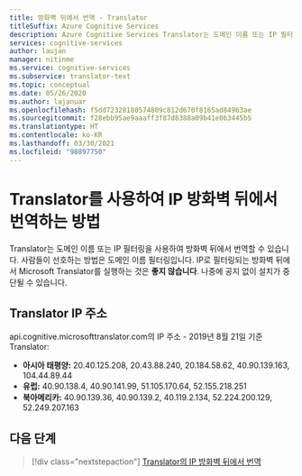 ```yaml
---
title: 방화벽 뒤에서 번역 - Translator
titleSuffix: Azure Cognitive Services
description: Azure Cognitive Services Translator는 도메인 이름 또는 IP 필터링을 사용하여 방화벽 뒤에서 번역할 수 있습니다.
services: cognitive-services
author: laujan
manager: nitinme
ms.service: cognitive-services
ms.subservice: translator-text
ms.topic: conceptual
ms.date: 05/26/2020
ms.author: lajanuar
ms.openlocfilehash: f5dd72328180574809c812d670f8165ad84963ae
ms.sourcegitcommit: f28ebb95ae9aaaff3f87d8388a09b41e0b3445b5
ms.translationtype: HT
ms.contentlocale: ko-KR
ms.lasthandoff: 03/30/2021
ms.locfileid: "98897750"
---
```

# <a name="how-to-translate-behind-ip-firewalls-with-translator"></a>Translator를 사용하여 IP 방화벽 뒤에서 번역하는 방법

Translator는 도메인 이름 또는 IP 필터링을 사용하여 방화벽 뒤에서 번역할 수 있습니다. 사람들이 선호하는 방법은 도메인 이름 필터링입니다. IP로 필터링되는 방화벽 뒤에서 Microsoft Translator를 실행하는 것은 **좋지 않습니다**. 나중에 공지 없이 설치가 중단될 수 있습니다.

## <a name="translator-ip-addresses"></a>Translator IP 주소
api.cognitive.microsofttranslator.com의 IP 주소 - 2019년 8월 21일 기준 Translator:

* **아시아 태평양:** 20.40.125.208, 20.43.88.240, 20.184.58.62, 40.90.139.163, 104.44.89.44
* **유럽:** 40.90.138.4, 40.90.141.99, 51.105.170.64, 52.155.218.251
* **북아메리카:** 40.90.139.36, 40.90.139.2, 40.119.2.134, 52.224.200.129, 52.249.207.163

## <a name="next-steps"></a>다음 단계
> [!div class="nextstepaction"]
> [Translator의 IP 방화벽 뒤에서 번역](reference/v3-0-translate.md)

